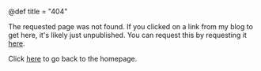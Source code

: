 @def title = "404"

The requested page was not found. If you clicked on a link from my blog to get here, it's likely just unpublished. You can request this by requesting it [here](https://github.com/jasoneveleth/blog/issues).

Click [here](/) to go back to the homepage.

